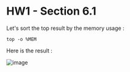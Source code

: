 # HW1 - Section 6.1


Let's sort the top result by the memory usage :

```
top -o %MEM
```


Here is the result :

![image](https://user-images.githubusercontent.com/50498845/201218797-dc72a0cd-e7d1-40eb-9388-caf07fad6327.png)
